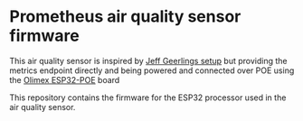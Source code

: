 Prometheus air quality sensor firmware
======================================

This air quality sensor is inspired by [Jeff Geerlings setup][jeff-geerling-sensor] but providing the metrics endpoint directly and being powered and connected over POE using the [Olimex ESP32-POE][olemex-esp32-poe] board

This repository contains the firmware for the ESP32 processor used in the air quality sensor.

[jeff-geerling-sensor]: https://www.jeffgeerling.com/blog/2021/airgradient-diy-air-quality-monitor-co2-pm25
[olemex-esp32-poe]: https://www.olimex.com/Products/IoT/ESP32/ESP32-POE/open-source-hardware
